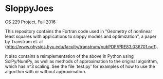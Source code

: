 # SloppyJoes
CS 229 Project, Fall 2016

This repository contains the Fortran code used in "Geometry of nonlinear least squares with applications to sloppy models and optimization", a paper by Transtrum et. al (http://www.physics.byu.edu/faculty/transtrum/pubPDF/PRE83.036701.pdf).

It also contains a reimplementation of the above in Python using SciPy/NumPy, as well as methods of approximation to the original algorithm, which has n^3 scaling. See the file 'test.py' for examples of how to use the algorithm with or without approximation.
